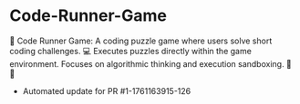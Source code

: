 # Code-Runner-Game
🧠 Code Runner Game: A coding puzzle game where users solve short coding challenges. 💻 Executes puzzles directly within the game environment. Focuses on algorithmic thinking and execution sandboxing. 🧪 🚀


- Automated update for PR #1-1761163915-126